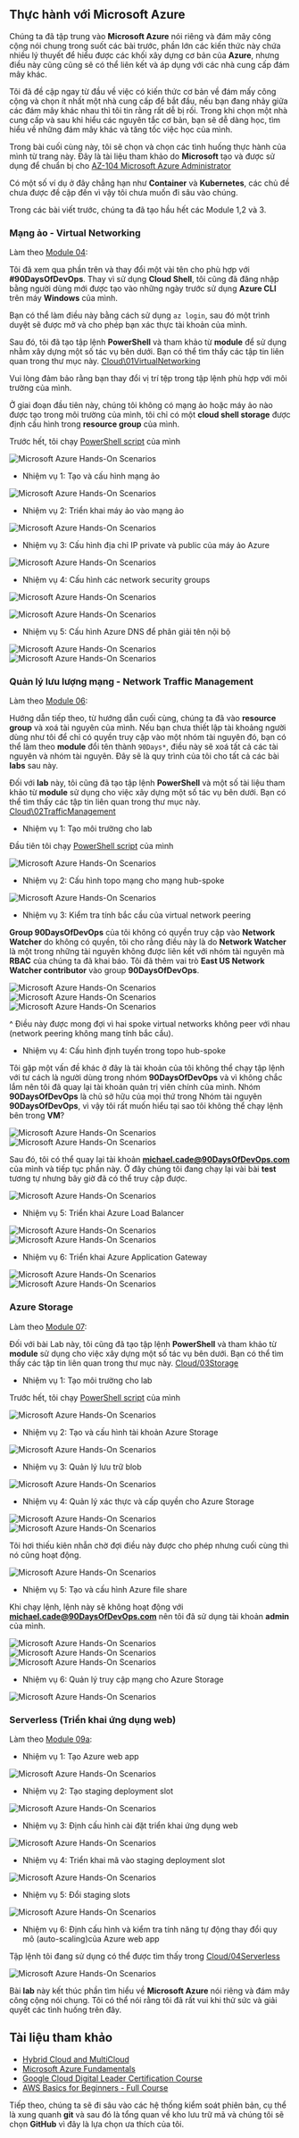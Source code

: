 ## Thực hành với Microsoft Azure

Chúng ta đã tập trung vào **Microsoft Azure** nói riêng và đám mây công cộng nói chung trong suốt các bài trước, phần lớn các kiến thức này chứa nhiều lý thuyết để hiểu được các khối xây dựng cơ bản của **Azure**, nhưng điều này cũng cũng sẽ có thể liên kết và áp dụng với các nhà cung cấp đám mây khác.

Tôi đã đề cập ngay từ đầu về việc có kiến thức cơ bản về đám mấy công cộng và chọn ít nhất một nhà cung cấp để bắt đầu, nếu bạn đang nhảy giữa các đám mây khác nhau thì tôi tin rằng rất dễ bị rối. Trong khi chọn một nhà cung cấp và sau khi hiểu các nguyên tắc cơ bản, bạn sẽ dễ dàng học, tìm hiểu về những đám mây khác và tăng tốc việc học của mình.

Trong bài cuối cùng này, tôi sẽ chọn và chọn các tình huống thực hành của mình từ trang này. Đây là tài liệu tham khảo do **Microsoft** tạo và được sử dụng để chuẩn bị cho [AZ-104 Microsoft Azure Administrator](https://microsoftlearning.github.io/AZ-104-MicrosoftAzureAdministrator/)

Có một số ví dụ ở đây chẳng hạn như **Container** và **Kubernetes**, các chủ đề chưa được đề cập đến vì vậy tôi chưa muốn đi sâu vào chúng.

Trong các bài viết trước, chúng ta đã tạo hầu hết các Module 1,2 và 3.

### Mạng ảo - Virtual Networking

Làm theo [Module 04](https://microsoftlearning.github.io/AZ-104-MicrosoftAzureAdministrator/Instructions/Labs/LAB_04-Implement_Virtual_Networking.html):

Tôi đã xem qua phần trên và thay đổi một vài tên cho phù hợp với **#90DaysOfDevOps**. Thay vì sử dụng **Cloud Shell**, tôi cũng đã đăng nhập bằng người dùng mới được tạo vào những ngày trước sử dụng **Azure CLI** trên máy **Windows** của mình.

Bạn có thể làm điều này bằng cách sử dụng `az login`, sau đó một trình duyệt sẽ được mở và cho phép bạn xác thực tài khoản của mình.

Sau đó, tôi đã tạo tập lệnh **PowerShell** và tham khảo từ **module** để sử dụng nhằm xây dựng một số tác vụ bên dưới. Bạn có thể tìm thấy các tập tin liên quan trong thư mục này.
[Cloud\01VirtualNetworking](/Scripts/Cloud/01VirtualNetworking.zip)

Vui lòng đảm bảo rằng bạn thay đổi vị trí tệp trong tập lệnh phù hợp với môi trường của mình.

Ở giai đoạn đầu tiên này, chúng tôi không có mạng ảo hoặc máy ảo nào được tạo trong môi trường của mình, tôi chỉ có một **cloud shell storage** được định cấu hình trong **resource group** của mình.

Trước hết, tôi chạy [PowerShell script](/Scripts/Cloud/01VirtualNetworking/Module4_90DaysOfDevOps.ps1) của mình

![Microsoft Azure Hands-On Scenarios](Image/../../../Image/Microsoft-Azure-Scenarios01.png)

- Nhiệm vụ 1: Tạo và cấu hình mạng ảo

![Microsoft Azure Hands-On Scenarios](Image/../../../Image/Microsoft-Azure-Scenarios02.png)

- Nhiệm vụ 2: Triển khai máy ảo vào mạng ảo

![Microsoft Azure Hands-On Scenarios](Image/../../../Image/Microsoft-Azure-Scenarios03.png)

- Nhiệm vụ 3: Cấu hình địa chỉ IP private và public của máy ảo Azure

![Microsoft Azure Hands-On Scenarios](Image/../../../Image/Microsoft-Azure-Scenarios04.png)

- Nhiệm vụ 4: Cấu hình các network security groups

![Microsoft Azure Hands-On Scenarios](Image/../../../Image/Microsoft-Azure-Scenarios05.png)

![Microsoft Azure Hands-On Scenarios](Image/../../../Image/Microsoft-Azure-Scenarios06.png)

- Nhiệm vụ 5: Cấu hình Azure DNS để phân giải tên nội bộ

![Microsoft Azure Hands-On Scenarios](Image/../../../Image/Microsoft-Azure-Scenarios07.png)
![Microsoft Azure Hands-On Scenarios](Image/../../../Image/Microsoft-Azure-Scenarios08.png)

### Quản lý lưu lượng mạng - Network Traffic Management

Làm theo [Module 06](https://microsoftlearning.github.io/AZ-104-MicrosoftAzureAdministrator/Instructions/Labs/LAB_06-Implement_Network_Traffic_Management.html):

Hướng dẫn tiếp theo, từ hướng dẫn cuối cùng, chúng ta đã vào **resource group** và xoá tài nguyên của mình. Nếu bạn chưa thiết lập tài khoảng người dùng như tôi để chỉ có quyền truy cập vào một nhóm tài nguyên đó, bạn có thể làm theo **module** đổi tên thành `90Days*`, điều này sẽ xoá tất cả các tài nguyên và nhóm tài nguyên. Đây sẽ là quy trình của tôi cho tất cả các bài **labs** sau này.

Đối với **lab** này, tôi cũng đã tạo tập lệnh **PowerShell** và một số tài liệu tham khảo từ **module** sử dụng cho việc xây dựng một số tác vụ bên dưới. Bạn có thể tìm thấy các tập tin liên quan trong thư mục này.
[Cloud\02TrafficManagement](/Scripts/Cloud/02TrafficManagement.zip)

- Nhiệm vụ 1: Tạo môi trường cho lab

Đầu tiên tôi chạy [PowerShell script](/Scripts/Cloud/02TrafficManagement/Mod06_90DaysOfDevOps.ps1) của mình

![Microsoft Azure Hands-On Scenarios](Image/../../../Image/Microsoft-Azure-Scenarios09.png)

- Nhiệm vụ 2: Cấu hình topo mạng cho mạng hub-spoke

![Microsoft Azure Hands-On Scenarios](Image/../../../Image/Microsoft-Azure-Scenarios010.png)

- Nhiệm vụ 3: Kiểm tra tính bắc cầu của virtual network peering

**Group 90DaysOfDevOps** của tôi không có quyền truy cập vào **Network Watcher** do không có quyền, tôi cho rằng điều này là do **Network Watcher** là một trong những tài nguyên không được liên kết với nhóm tài nguyên mà **RBAC** của chúng ta đã khai báo. Tôi đã thêm vai trò **East US Network Watcher contributor** vào group **90DaysOfDevOps**.


![Microsoft Azure Hands-On Scenarios](Image/../../../Image/Microsoft-Azure-Scenarios011.png)
![Microsoft Azure Hands-On Scenarios](Image/../../../Image/Microsoft-Azure-Scenarios012.png)
![Microsoft Azure Hands-On Scenarios](Image/../../../Image/Microsoft-Azure-Scenarios014.png)

^ Điều này được mong đợi vì hai spoke virtual networks không peer với nhau (network peering không mang tính bắc cầu).

- Nhiệm vụ 4: Cấu hình định tuyến trong topo hub-spoke

Tôi gặp một vấn đề khác ở đây là tài khoản của tôi không thể chạy tập lệnh với tư cách là người dùng trong nhóm **90DaysOfDevOps** và vì không chắc lắm nên tôi đã quay lại tài khoản quản trị viên chính của mình. Nhóm **90DaysOfDevOps** là chủ sở hữu của mọi thứ trong Nhóm tài nguyên **90DaysOfDevOps**, vì vậy tôi rất muốn hiểu tại sao tôi không thể chạy lệnh bên trong **VM**?

![Microsoft Azure Hands-On Scenarios](Image/../../../Image/Microsoft-Azure-Scenarios015.png)
![Microsoft Azure Hands-On Scenarios](Image/../../../Image/Microsoft-Azure-Scenarios016.png)

Sau đó, tôi có thể quay lại tài khoản **michael.cade@90DaysOfDevOps.com** của mình và tiếp tục phần này. Ở đây chúng tôi đang chạy lại vài bài **test** tương tự nhưng bây giờ đã có thể truy cập được.

![Microsoft Azure Hands-On Scenarios](Image/../../../Image/Microsoft-Azure-Scenarios017.png)

- Nhiệm vụ 5: Triển khai Azure Load Balancer

![Microsoft Azure Hands-On Scenarios](Image/../../../Image/Microsoft-Azure-Scenarios018.png)
![Microsoft Azure Hands-On Scenarios](Image/../../../Image/Microsoft-Azure-Scenarios019.png)

- Nhiệm vụ 6: Triển khai Azure Application Gateway

![Microsoft Azure Hands-On Scenarios](Image/../../../Image/Microsoft-Azure-Scenarios020.png)
![Microsoft Azure Hands-On Scenarios](Image/../../../Image/Microsoft-Azure-Scenarios021.png)

### Azure Storage

Làm theo [Module 07](https://microsoftlearning.github.io/AZ-104-MicrosoftAzureAdministrator/Instructions/Labs/LAB_07-Manage_Azure_Storage.html):

Đối với bài Lab này, tôi cũng đã tạo tập lệnh **PowerShell** và tham khảo từ **module** sử dụng cho việc xây dựng một số tác vụ bên dưới. Bạn có thể tìm thấy các tập tin liên quan trong thư mục này.
[Cloud/03Storage](/Scripts/Cloud/03Storage.zip)

- Nhiệm vụ 1: Tạo môi trường cho lab

Trước hết, tôi chạy [PowerShell script](/Scripts/Cloud/03Storage/Mod07_90DaysOfDevOps.ps1) của mình

![Microsoft Azure Hands-On Scenarios](Image/../../../Image/Microsoft-Azure-Scenarios022.png)

- Nhiệm vụ 2: Tạo và cấu hình tài khoản Azure Storage

![Microsoft Azure Hands-On Scenarios](Image/../../../Image/Microsoft-Azure-Scenarios023.png)

- Nhiệm vụ 3: Quản lý lưu trữ blob

![Microsoft Azure Hands-On Scenarios](Image/../../../Image/Microsoft-Azure-Scenarios024.png)

- Nhiệm vụ 4: Quản lý xác thực và cấp quyền cho Azure Storage

![Microsoft Azure Hands-On Scenarios](Image/../../../Image/Microsoft-Azure-Scenarios025.png)
![Microsoft Azure Hands-On Scenarios](Image/../../../Image/Microsoft-Azure-Scenarios026.png)

Tôi hơi thiếu kiên nhẫn chờ đợi điều này được cho phép nhưng cuối cùng thì nó cũng hoạt động.

![Microsoft Azure Hands-On Scenarios](Image/../../../Image/Microsoft-Azure-Scenarios027.png)

- Nhiệm vụ 5: Tạo và cấu hình Azure file share

Khi chạy lệnh, lệnh này sẽ không hoạt động với **michael.cade@90DaysOfDevOps.com** nên tôi đã sử dụng tài khoản **admin** của mình.

![Microsoft Azure Hands-On Scenarios](Image/../../../Image/Microsoft-Azure-Scenarios028.png)
![Microsoft Azure Hands-On Scenarios](Image/../../../Image/Microsoft-Azure-Scenarios029.png)
![Microsoft Azure Hands-On Scenarios](Image/../../../Image/Microsoft-Azure-Scenarios030.png)

- Nhiệm vụ 6: Quản lý truy cập mạng cho Azure Storage

![Microsoft Azure Hands-On Scenarios](Image/../../../Image/Microsoft-Azure-Scenarios031.png)

### Serverless (Triển khai ứng dụng web)

Làm theo [Module 09a](https://microsoftlearning.github.io/AZ-104-MicrosoftAzureAdministrator/Instructions/Labs/LAB_09a-Implement_Web_Apps.html):

- Nhiệm vụ 1: Tạo Azure web app

![Microsoft Azure Hands-On Scenarios](Image/../../../Image/Microsoft-Azure-Scenarios032.png)

- Nhiệm vụ 2: Tạo staging deployment slot

![Microsoft Azure Hands-On Scenarios](Image/../../../Image/Microsoft-Azure-Scenarios033.png)

- Nhiệm vụ 3: Định cấu hình cài đặt triển khai ứng dụng web

![Microsoft Azure Hands-On Scenarios](Image/../../../Image/Microsoft-Azure-Scenarios034.png)

- Nhiệm vụ 4: Triển khai mã vào staging deployment slot

![Microsoft Azure Hands-On Scenarios](Image/../../../Image/Microsoft-Azure-Scenarios035.png)

- Nhiệm vụ 5: Đổi staging slots

![Microsoft Azure Hands-On Scenarios](Image/../../../Image/Microsoft-Azure-Scenarios036.png)

- Nhiệm vụ 6: Định cấu hình và kiểm tra tính năng tự động thay đổi quy mô (auto-scaling)của Azure web app

Tập lệnh tôi đang sử dụng có thể được tìm thấy trong [Cloud/04Serverless](/Scripts/Cloud/04Serverless.zip)

![Microsoft Azure Hands-On Scenarios](Image/../../../Image/Microsoft-Azure-Scenarios037.png)

Bài **lab** này kết thúc phần tìm hiểu về **Microsoft Azure** nói riêng và đám mây công cộng nói chung. Tôi có thể nói rằng tôi đã rất vui khi thử sức và giải quyết các tình huống trên đây.

## Tài liệu tham khảo

- [Hybrid Cloud and MultiCloud](https://www.youtube.com/watch?v=qkj5W98Xdvw)
- [Microsoft Azure Fundamentals](https://www.youtube.com/watch?v=NKEFWyqJ5XA&list=WL&index=130&t=12s)
- [Google Cloud Digital Leader Certification Course](https://www.youtube.com/watch?v=UGRDM86MBIQ&list=WL&index=131&t=10s)
- [AWS Basics for Beginners - Full Course](https://www.youtube.com/watch?v=ulprqHHWlng&t=5352s)

Tiếp theo, chúng ta sẽ đi sâu vào các hệ thống kiểm soát phiên bản, cụ thể là xung quanh **git** và sau đó là tổng quan về kho lưu trữ mã và chúng tôi sẽ chọn **GitHub** vì đây là lựa chọn ưa thích của tôi.